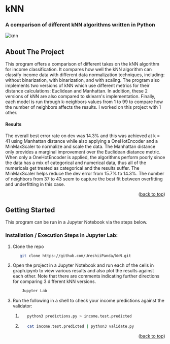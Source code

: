 # kNN

### A comparison of different kNN algorithms written in Python



<a name="readme-top"></a>


<!-- kNN gif -->
![knn](https://github.com/UreshiiPanda/kNN/assets/39992411/aea75699-f792-4027-b9e2-a5b365d5cd81)



<!-- ABOUT THE PROJECT -->
## About The Project

This program offers a comparison of different takes on the kNN algorithm for income classification. It compares how
well the kNN algorithm can classify income data with different data normalization techniques, including: without
binarization, with binarization, and with scaling. The program also implements two versions of kNN which use different
metrics for their distance calculations: Euclidean and Manhattan. In addition, these 2 versions of kNN are also compared to
sklearn's implementation. Finally, each model is run through k-neighbors values from 1 to 99 to compare how the number of 
neighbors affects the results. I worked on this project with 1 other.

#### Results

The overall best error rate on dev was 14.3% and this was achieved at k = 41 using Manhattan distance while also applying
a OneHotEncoder and a MinMaxScaler to normalize and scale the data. The Manhattan distance only provides a marginal 
improvement over the Euclidean diatance metric. When only a OneHotEncoder is applied, the algorithms perform poorly since
the data has a mix of categorical and numerical data, thus all of the numericals get treated as categorical and the results
suffer. The MinMaxScaler helps reduce the dev error from 15.7% to 14.3%. The number of neighbors from 37 to 43 seem to capture
the best fit between overfitting and underfitting in this case.



<p align="right">(<a href="#readme-top">back to top</a>)</p>



<!-- GETTING STARTED -->
## Getting Started

This program can be run in a Jupyter Notebook via the steps below.


### Installation / Execution Steps in Jupyter Lab:

1. Clone the repo
   ```sh
      git clone https://github.com/UreshiiPanda/kNN.git
   ```

2. Open the project in a Jupyter Notebook and run each of the cells in graph.ipynb to view
   various results and also plot the results against each other. Note that there are comments
   indicating further directions for comparing 3 different kNN versions.
   ```sh
       Jupyter Lab
   ```

4. Run the following in a shell to check your income predictions against the validator:

   1. 
       ```sh
          python3 predictions.py > income.test.predicted
      ```
   2. 
      ```sh
         cat income.test.predicted | python3 validate.py
      ```
  



<p align="right">(<a href="#readme-top">back to top</a>)</p>

